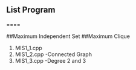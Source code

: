 ## List Program
====

##Maximum Independent Set
##Maximum Clique

1. MIS1\_1.cpp 
2. MIS1\_2.cpp 
 -Connected Graph
3. MIS1\_3.cpp 
 -Degree 2 and 3


